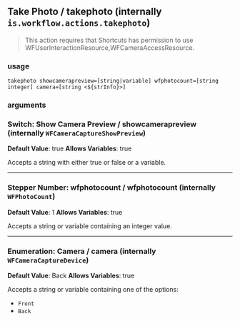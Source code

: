 
## Take Photo / takephoto (internally `is.workflow.actions.takephoto`)


> This action requires that Shortcuts has permission to use WFUserInteractionResource,WFCameraAccessResource.

### usage
`takephoto showcamerapreview=[string|variable] wfphotocount=[string integer] camera=[string <${strInfo}>]`

### arguments
### Switch: Show Camera Preview / showcamerapreview (internally `WFCameraCaptureShowPreview`)
**Default Value**: true
**Allows Variables**: true


Accepts a string with either true or false
or a variable.

---

### Stepper Number: wfphotocount / wfphotocount (internally `WFPhotoCount`)
**Default Value**: 1
**Allows Variables**: true


Accepts a string 
or variable
containing an integer value.

---

### Enumeration: Camera / camera (internally `WFCameraCaptureDevice`)
**Default Value**: Back
**Allows Variables**: true


Accepts a string 
or variable
containing one of the options:

- `Front`
- `Back`
